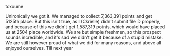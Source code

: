 toxoume

Unironically we got it. We managed to collect 7,363,391 points and get 5125th place. But this isn't true, as I (Ckrielle) didn't submit file D properly, and because of
this we didn't get 1,587,319 points, which would have placed us at 2504 place worldwide. We are but simple freshmen, so this prospect sounds incredible, and it's sad
we didn't get it because of a stupid mistake. We are still however proud of what we did for many reasons, and above all enjoyed ourselves. Till next year
